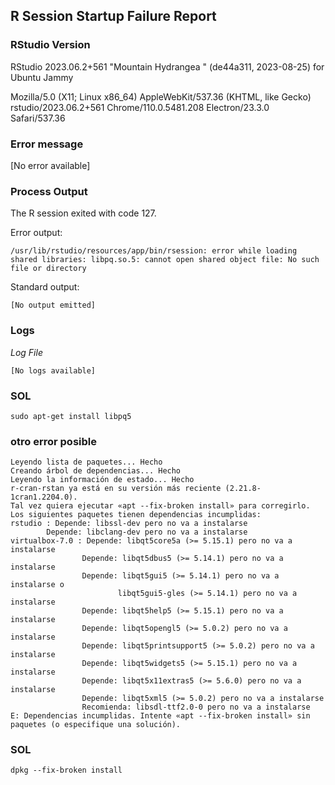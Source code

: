 ## R Session Startup Failure Report

### RStudio Version

RStudio 2023.06.2+561 "Mountain Hydrangea " (de44a311, 2023-08-25) for Ubuntu Jammy

Mozilla/5.0 (X11; Linux x86_64) AppleWebKit/537.36 (KHTML, like Gecko) rstudio/2023.06.2+561 Chrome/110.0.5481.208 Electron/23.3.0 Safari/537.36

### Error message

[No error available]

### Process Output

The R session exited with code 127. 

Error output:

```
/usr/lib/rstudio/resources/app/bin/rsession: error while loading shared libraries: libpq.so.5: cannot open shared object file: No such file or directory

```

Standard output:

```
[No output emitted]
```

### Logs

*Log File*

```
[No logs available]
```

### SOL

    sudo apt-get install libpq5


### otro error posible


    Leyendo lista de paquetes... Hecho
    Creando árbol de dependencias... Hecho
    Leyendo la información de estado... Hecho
    r-cran-rstan ya está en su versión más reciente (2.21.8-1cran1.2204.0).
    Tal vez quiera ejecutar «apt --fix-broken install» para corregirlo.
    Los siguientes paquetes tienen dependencias incumplidas:
    rstudio : Depende: libssl-dev pero no va a instalarse
            Depende: libclang-dev pero no va a instalarse
    virtualbox-7.0 : Depende: libqt5core5a (>= 5.15.1) pero no va a instalarse
                    Depende: libqt5dbus5 (>= 5.14.1) pero no va a instalarse
                    Depende: libqt5gui5 (>= 5.14.1) pero no va a instalarse o
                            libqt5gui5-gles (>= 5.14.1) pero no va a instalarse
                    Depende: libqt5help5 (>= 5.15.1) pero no va a instalarse
                    Depende: libqt5opengl5 (>= 5.0.2) pero no va a instalarse
                    Depende: libqt5printsupport5 (>= 5.0.2) pero no va a instalarse
                    Depende: libqt5widgets5 (>= 5.15.1) pero no va a instalarse
                    Depende: libqt5x11extras5 (>= 5.6.0) pero no va a instalarse
                    Depende: libqt5xml5 (>= 5.0.2) pero no va a instalarse
                    Recomienda: libsdl-ttf2.0-0 pero no va a instalarse
    E: Dependencias incumplidas. Intente «apt --fix-broken install» sin paquetes (o especifique una solución).

### SOL 

    dpkg --fix-broken install